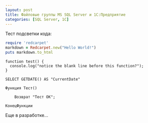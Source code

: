 ```yaml
---
layout: post
title: Файловые группы MS SQL Server и 1С:Предприятие
categories: [SQL Server, 1C]
---
```


Тест подсветки кода:

```ruby
require 'redcarpet'
markdown = Redcarpet.new("Hello World!")
puts markdown.to_html
```

```
function test() {
  console.log("notice the blank line before this function?");
}
```

```
SELECT GETDATE() AS "CurrentDate"
```

```
Функция Тест()

    Возврат "Тест ОК";

КонецФункции
```

Еще в разработке...
